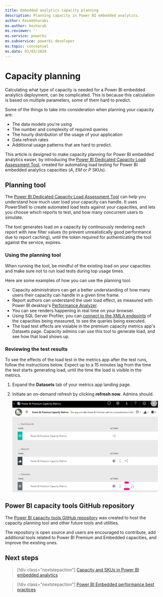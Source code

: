 ```yaml
---
title: Embedded analytics capacity planning
description: Planning capacity in Power BI embedded analytics.
author: KesemSharabi
ms.author: kesharab
ms.reviewer: ''
ms.service: powerbi
ms.subservice: powerbi-developer
ms.topic: conceptual
ms.date: 03/03/2020 
---
```


# Capacity planning

Calculating what type of capacity is needed for a Power BI embedded analytics deployment, can be complicated. This is because this calculation is based on multiple parameters, some of them hard to predict.

Some of the things to take into consideration when planning your capacity are:

* The data models you're using
* The number and complexity of required queries
* The hourly distribution of the usage of your application
* Data refresh rates
* Additional usage patterns that are hard to predict.

This article is designed to make capacity planning for Power BI embedded analytics easier, by introducing the [Power BI Dedicated Capacity Load Assessment Tool](https://github.com/microsoft/PowerBI-Tools-For-Capacities/tree/master/LoadTestingPowerShellTool/), created for automating load testing for Power BI embedded analytics capacities (*A*, *EM* or *P* SKUs).

## Planning tool

 The [Power BI Dedicated Capacity Load Assessment Tool](https://github.com/microsoft/PowerBI-Tools-For-Capacities/tree/master/LoadTestingPowerShellTool/) can help you understand how much user load your capacity can handle. It uses PowerShell to create automated load tests against your capacities, and lets you choose which reports to test, and how many concurrent users to simulate.

The tool generates load on a capacity by continuously rendering each report with new filter values (to prevent unrealistically good performance due to report caching), until the token required for authenticating the tool against the service, expires.

### Using the planning tool

When running the tool, be mindful of the existing load on your capacities and make sure not to run load tests during top usage times.

Here are some examples of how you can use the planning tool.

* Capacity administrators can get a better understanding of how many users their capacity can handle in a given time frame.
* Report authors can understand the user load effect, as measured with Power BI desktop's [Performance Analyzer](https://powerbi.microsoft.com/blog/power-bi-desktop-may-2019-feature-summary/#perfAnalyzer).
* You can see renders happening in real time on your browser.
* Using SQL Server Profiler, you can [connect to the XMLA endpoints](https://powerbi.microsoft.com/blog/power-bi-open-platform-connectivity-with-xmla-endpoints-public-preview/) of the capacities being measured, to see the queries being executed.
* The load test effects are visiable in the premium capacity metrics app's Datasets page. Capacity admins can use this tool to generate load, and see how that load shows up.

### Reviewing the test results

To see the effects of the load test in the metrics app after the test runs, follow the instructions below. Expect up to a 15 minutes lag from the time the test starts generating load, until the time the load is visible in the metrics.

1. Expand the **Datasets** tab of your metrics app landing page.
2. Initiate an on-demand refresh by clicking **refresh now**. Admins should.

    ![Power BI premium capacity metrics](media/embedded-capacity-planning/embedded-capacity-planning.png)

## Power BI capacity tools GitHub repository

The [Power BI capacity tools GitHub repository](https://github.com/microsoft/PowerBI-Tools-For-Capacities) was created to host the capacity planning tool and other future tools and utilities.

The repository is open source and users are encouraged to contribute, add additional tools related to Power BI Premium and Embedded capacities, and improve the existing ones.

## Next steps

> [!div class="nextstepaction"]
>[Capacity and SKUs in Power BI embedded analytics](embedded-capacity.md)

> [!div class="nextstepaction"]
>[Power BI Embedded performance best practices](embedded-performance-best-practices.md)
